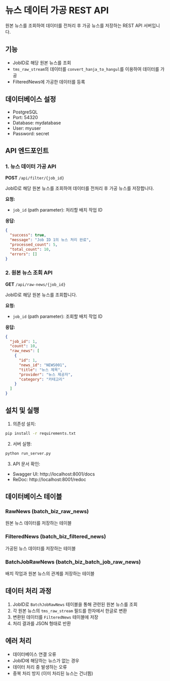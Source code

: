 # 뉴스 데이터 가공 REST API

원본 뉴스를 조회하여 데이터를 전처리 후 가공 뉴스를 저장하는 REST API 서버입니다.

## 기능

- JobID로 해당 원본 뉴스를 조회
- `tms_raw_stream`의 데이터를 `convert_hanja_to_hangul`를 이용하여 데이터를 가공
- FilteredNews에 가공한 데이터를 등록

## 데이터베이스 설정

- PostgreSQL
- Port: 54320
- Database: mydatabase
- User: myuser
- Password: secret

## API 엔드포인트

### 1. 뉴스 데이터 가공 API

**POST** `/api/filter/{job_id}`

JobID로 해당 원본 뉴스를 조회하여 데이터를 전처리 후 가공 뉴스를 저장합니다.

**요청:**
- `job_id` (path parameter): 처리할 배치 작업 ID

**응답:**
```json
{
  "success": true,
  "message": "Job ID 1의 뉴스 처리 완료",
  "processed_count": 5,
  "total_count": 10,
  "errors": []
}
```

### 2. 원본 뉴스 조회 API

**GET** `/api/raw-news/{job_id}`

JobID로 해당 원본 뉴스를 조회합니다.

**요청:**
- `job_id` (path parameter): 조회할 배치 작업 ID

**응답:**
```json
{
  "job_id": 1,
  "count": 10,
  "raw_news": [
    {
      "id": 1,
      "news_id": "NEWS001",
      "title": "뉴스 제목",
      "provider": "뉴스 제공자",
      "category": "카테고리"
    }
  ]
}
```

## 설치 및 실행

1. 의존성 설치:
```bash
pip install -r requirements.txt
```

2. 서버 실행:
```bash
python run_server.py
```

3. API 문서 확인:
- Swagger UI: http://localhost:8001/docs
- ReDoc: http://localhost:8001/redoc

## 데이터베이스 테이블

### RawNews (batch_biz_raw_news)
원본 뉴스 데이터를 저장하는 테이블

### FilteredNews (batch_biz_filtered_news)
가공된 뉴스 데이터를 저장하는 테이블

### BatchJobRawNews (batch_biz_batch_job_raw_news)
배치 작업과 원본 뉴스의 관계를 저장하는 테이블

## 데이터 처리 과정

1. JobID로 `BatchJobRawNews` 테이블을 통해 관련된 원본 뉴스를 조회
2. 각 원본 뉴스의 `tms_raw_stream` 필드를 한자에서 한글로 변환
3. 변환된 데이터를 `FilteredNews` 테이블에 저장
4. 처리 결과를 JSON 형태로 반환

## 에러 처리

- 데이터베이스 연결 오류
- JobID에 해당하는 뉴스가 없는 경우
- 데이터 처리 중 발생하는 오류
- 중복 처리 방지 (이미 처리된 뉴스는 건너뜀) 